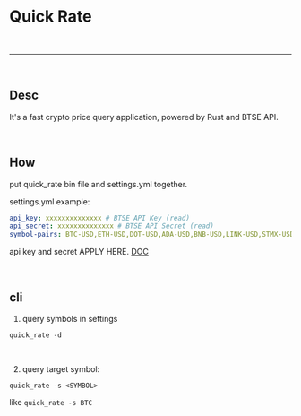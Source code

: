 # Quick Rate

<br>

---


<br>

## Desc

It's a fast crypto price query application, powered by Rust and BTSE API.


<br>

## How 

put quick_rate bin file and settings.yml together.

settings.yml example:

```yml
api_key: xxxxxxxxxxxxxx # BTSE API Key (read)
api_secret: xxxxxxxxxxxxxx # BTSE API Secret (read)
symbol-pairs: BTC-USD,ETH-USD,DOT-USD,ADA-USD,BNB-USD,LINK-USD,STMX-USD
```

api key and secret APPLY HERE. [DOC](https://btsecom.github.io/docs/spot/en/#generating-api-key)

<br>

## cli

1. query symbols in settings

```
quick_rate -d
```

<br>

2. query target symbol:

```
quick_rate -s <SYMBOL>
```

like `quick_rate -s BTC`

